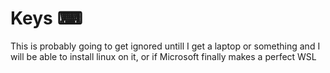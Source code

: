 # Keys ⌨

This is probably going to get ignored untill I get a laptop or something and I will be able to install linux on it, or if Microsoft finally makes a perfect WSL
